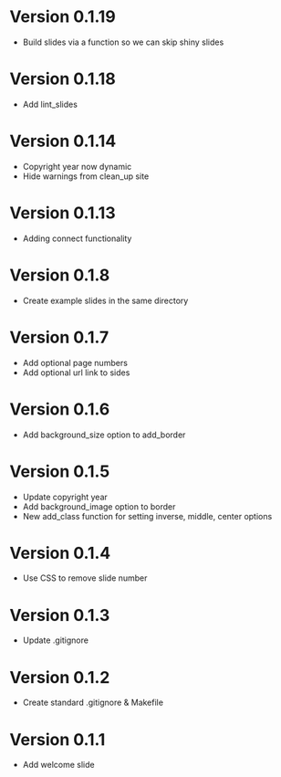 # Version 0.1.19
  * Build slides via a function so we can skip shiny slides

# Version 0.1.18
  * Add lint_slides

# Version 0.1.14
  * Copyright year now dynamic
  * Hide warnings from clean_up site

# Version 0.1.13
  * Adding connect functionality
  
# Version 0.1.8
  * Create example slides in the same directory

# Version 0.1.7
  * Add optional page numbers
  * Add optional url link to sides

# Version 0.1.6
  * Add background_size option to add_border

# Version 0.1.5
  * Update copyright year
  * Add background_image option to border
  * New add_class function for setting inverse, middle, center options

# Version 0.1.4
  * Use CSS to remove slide number

# Version 0.1.3
  * Update .gitignore

# Version 0.1.2
  * Create standard .gitignore & Makefile

# Version 0.1.1
  * Add welcome slide
